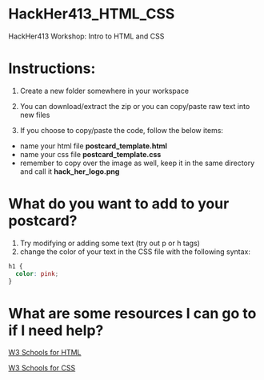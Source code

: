 # HackHer413_HTML_CSS
HackHer413 Workshop: Intro to HTML and CSS


# Instructions:

1. Create a new folder somewhere in your workspace

1. You can download/extract the zip or you can copy/paste raw text into new files

1. If you choose to copy/paste the code, follow the below items: 
  * name your html file **postcard_template.html**
  * name your css file **postcard_template.css**
  * remember to copy over the image as well, keep it in the same directory and call it **hack_her_logo.png**


# What do you want to add to your postcard?

1. Try modifying or adding some text (try out p or h tags)
1. change the color of your text in the CSS file with the following syntax:

```css
h1 {
  color: pink;
}
```



# What are some resources I can go to if I need help?


[W3 Schools for HTML](https://www.w3schools.com/html/default.asp)

[W3 Schools for CSS](https://www.w3schools.com/css/default.asp)
